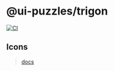 # @ui-puzzles/trigon

[![CI](https://github.com/ui-puzzles/trigon/actions/workflows/main.yml/badge.svg?branch=main)](https://github.com/ui-puzzles/trigon/actions/workflows/main.yml)

## Icons

> [docs](https://icones.js.org/)
